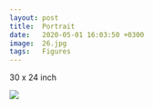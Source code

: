 ```yaml
---
layout: post
title:  Portrait
date:   2020-05-01 16:03:50 +0300
image:  26.jpg
tags:   Figures
---
```

30 x 24 inch                                                                       

![]({{site.baseurl}}/img/26.jpg)

